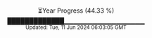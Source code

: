 <p align="center">
⏳Year Progress (44.33 %)<br>
█████████████▁▁▁▁▁▁▁▁▁▁▁▁▁▁▁▁▁ <br>
<sub>Updated: Tue, 11 Jun 2024 06:03:05 GMT</sub>
</p>

